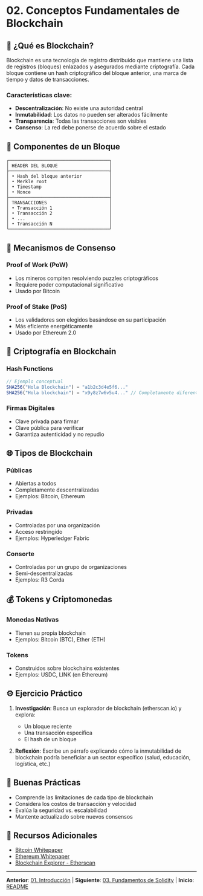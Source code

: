 # 02. Conceptos Fundamentales de Blockchain

## 🌟 ¿Qué es Blockchain?

Blockchain es una tecnología de registro distribuido que mantiene una lista de registros (bloques) enlazados y asegurados mediante criptografía. Cada bloque contiene un hash criptográfico del bloque anterior, una marca de tiempo y datos de transacciones.

### Características clave:
- **Descentralización**: No existe una autoridad central
- **Inmutabilidad**: Los datos no pueden ser alterados fácilmente
- **Transparencia**: Todas las transacciones son visibles
- **Consenso**: La red debe ponerse de acuerdo sobre el estado

## 🔗 Componentes de un Bloque

```
┌─────────────────────────────────────┐
│ HEADER DEL BLOQUE                   │
├─────────────────────────────────────┤
│ • Hash del bloque anterior          │
│ • Merkle root                       │
│ • Timestamp                         │
│ • Nonce                             │
├─────────────────────────────────────┤
│ TRANSACCIONES                       │
│ • Transacción 1                     │
│ • Transacción 2                     │
│ • ...                               │
│ • Transacción N                     │
└─────────────────────────────────────┘
```

## 🤝 Mecanismos de Consenso

### Proof of Work (PoW)
- Los mineros compiten resolviendo puzzles criptográficos
- Requiere poder computacional significativo
- Usado por Bitcoin

### Proof of Stake (PoS)
- Los validadores son elegidos basándose en su participación
- Más eficiente energéticamente
- Usado por Ethereum 2.0

## 🔐 Criptografía en Blockchain

### Hash Functions
```javascript
// Ejemplo conceptual
SHA256("Hola Blockchain") = "a1b2c3d4e5f6..."
SHA256("Hola blockchain") = "x9y8z7w6v5u4..." // Completamente diferente
```

### Firmas Digitales
- Clave privada para firmar
- Clave pública para verificar
- Garantiza autenticidad y no repudio

## 🌐 Tipos de Blockchain

### Públicas
- Abiertas a todos
- Completamente descentralizadas
- Ejemplos: Bitcoin, Ethereum

### Privadas
- Controladas por una organización
- Acceso restringido
- Ejemplos: Hyperledger Fabric

### Consorte
- Controladas por un grupo de organizaciones
- Semi-descentralizadas
- Ejemplos: R3 Corda

## 💰 Tokens y Criptomonedas

### Monedas Nativas
- Tienen su propia blockchain
- Ejemplos: Bitcoin (BTC), Ether (ETH)

### Tokens
- Construidos sobre blockchains existentes
- Ejemplos: USDC, LINK (en Ethereum)

## ⚙️ Ejercicio Práctico

1. **Investigación**: Busca un explorador de blockchain (etherscan.io) y explora:
   - Un bloque reciente
   - Una transacción específica
   - El hash de un bloque

2. **Reflexión**: Escribe un párrafo explicando cómo la inmutabilidad de blockchain podría beneficiar a un sector específico (salud, educación, logística, etc.)

## 🎯 Buenas Prácticas

- Comprende las limitaciones de cada tipo de blockchain
- Considera los costos de transacción y velocidad
- Evalúa la seguridad vs. escalabilidad
- Mantente actualizado sobre nuevos consensos

## 🔗 Recursos Adicionales

- [Bitcoin Whitepaper](https://bitcoin.org/bitcoin.pdf)
- [Ethereum Whitepaper](https://ethereum.org/whitepaper/)
- [Blockchain Explorer - Etherscan](https://etherscan.io)

---

**Anterior**: [01. Introducción](./01-introduccion.md) | **Siguiente**: [03. Fundamentos de Solidity](./03-fundamentos-solidity.md) | **Inicio**: [README](../README.md)